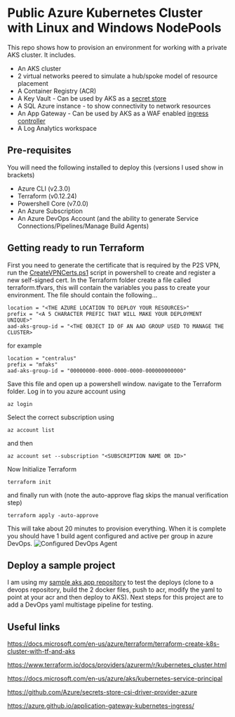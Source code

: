 # Public Azure Kubernetes Cluster with Linux and Windows NodePools

This repo shows how to provision an environment for working with a private AKS cluster.
It includes.
- An AKS cluster
- 2 virtual networks peered to simulate a hub/spoke model of resource placement
- A Container Registry (ACR)
- A Key Vault - Can be used by AKS as a [secret store](https://github.com/Azure/secrets-store-csi-driver-provider-azure)
- A SQL Azure instance - to show connectivity to network resources
- An App Gateway - Can be used by AKS as a WAF enabled [ingress controller](https://azure.github.io/application-gateway-kubernetes-ingress/)
- A Log Analytics workspace

## Pre-requisites

You will need the following installed to deploy this (versions I used show in brackets)
- Azure CLI (v2.3.0)
- Terraform (v0.12.24)
- Powershell Core (v7.0.0)
- An Azure Subscription
- An Azure DevOps Account (and the ability to generate Service Connections/Pipelines/Manage Build Agents)


## Getting ready to run Terraform

First you need to generate the certificate that is required by the P2S VPN, run the [CreateVPNCerts.ps1](Terraform/scripts/CreateVPNCerts.ps1) script in powershell to create and register a new self-signed cert.
In the Terraform folder create a file called terraform.tfvars, this will contain the variables you pass to create your environment.
The file should contain the following...

    location = "<THE AZURE LOCATION TO DEPLOY YOUR RESOURCES>"
    prefix = "<A 5 CHARACTER PREFIC THAT WILL MAKE YOUR DEPLOYMENT UNIQUE>"
    aad-aks-group-id = "<THE OBJECT ID OF AN AAD GROUP USED TO MANAGE THE CLUSTER>

for example

    location = "centralus"
    prefix = "mfaks"
    aad-aks-group-id = "00000000-0000-0000-0000-000000000000"

Save this file and open up a powershell window.
navigate to the Terraform folder.
Log in to you azure account using 

    az login
Select the correct subscription using

    az account list
and then 

    az account set --subscription "<SUBSCRIPTION NAME OR ID>"

Now Initialize Terraform

    terraform init

and finally run with (note the auto-approve flag skips the manual verification step)

    terraform apply -auto-approve

This will take about 20 minutes to provision everything.
When it is complete you should have 1 build agent configured and active per group in azure DevOps.
![Configured DevOps Agent](/images/DevOpsConfiguredAgent.png "Configured DevOps Agent")

## Deploy a sample project

I am using my [sample aks app repository](https://github.com/fortunkam/simpleaksapp) to test the deploys (clone to a devops repository, build the 2 docker files, push to acr, modify the yaml to point at your acr and then deploy to AKS).  Next steps for this project are to add a DevOps yaml multistage pipeline for testing.


## Useful links

https://docs.microsoft.com/en-us/azure/terraform/terraform-create-k8s-cluster-with-tf-and-aks

https://www.terraform.io/docs/providers/azurerm/r/kubernetes_cluster.html

https://docs.microsoft.com/en-us/azure/aks/kubernetes-service-principal

https://github.com/Azure/secrets-store-csi-driver-provider-azure

https://azure.github.io/application-gateway-kubernetes-ingress/


